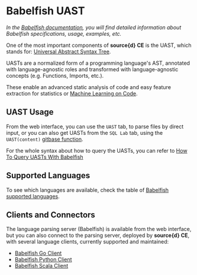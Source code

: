 # Babelfish UAST

_In the_ [_Babelfish documentation_](https://docs.sourced.tech/babelfish/)_, you will find detailed information about Babelfish specifications, usage, examples, etc._

One of the most important components of **source{d} CE** is the UAST, which stands for: [Universal Abstract Syntax Tree](https://docs.sourced.tech/babelfish/uast/uast-specification-v2).

UASTs are a normalized form of a programming language's AST, annotated with language-agnostic roles and transformed with language-agnostic concepts \(e.g. Functions, Imports, etc.\).

These enable an advanced static analysis of code and easy feature extraction for statistics or [Machine Learning on Code](https://github.com/src-d/awesome-machine-learning-on-source-code).

## UAST Usage

From the web interface, you can use the `UAST` tab, to parse files by direct input, or you can also get UASTs from the `SQL Lab` tab, using the `UAST(content)` [gitbase function](https://docs.sourced.tech/gitbase/using-gitbase/functions).

For the whole syntax about how to query the UASTs, you can refer to [How To Query UASTs With Babelfish](https://docs.sourced.tech/babelfish/using-babelfish/uast-querying)

## Supported Languages

To see which languages are available, check the table of [Babelfish supported languages](https://docs.sourced.tech/babelfish/languages).

## Clients and Connectors

The language parsing server \(Babelfish\) is available from the web interface, but you can also connect to the parsing server, deployed by **source{d} CE**, with several language clients, currently supported and maintained:

* [Babelfish Go Client](https://github.com/bblfsh/go-client)
* [Babelfish Python Client](https://github.com/bblfsh/client-python)
* [Babelfish Scala Client](https://github.com/bblfsh/client-scala)

